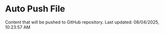# Auto Push File

Content that will be pushed to GitHub repository.
Last updated: 08/04/2025, 10:23:57 AM
